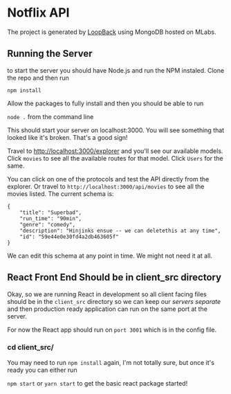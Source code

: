 # Notflix API

The project is generated by [LoopBack](http://loopback.io) using MongoDB hosted on MLabs.

## Running the Server

to start the server you should have Node.js and run the NPM instaled. 
Clone the repo and then run

`npm install`

Allow the packages to fully install and then you should be able to run

`node .` from the command line

This should start your server on localhost:3000. You will see something that looked like it's broken. That's a good sign!

Travel to [http://localhost:3000/explorer](http://localhost:3000/explorer) and you'll see our available models. Click `movies` to see all the available routes for that model. Click `Users` for the same.

You can click on one of the protocols and test the API directly from the explorer. Or travel to `http://localhost:3000/api/movies` to see all the movies listed. The current schema is:

	{
		"title": "Superbad",
		"run_time": "90min",
		"genre": "comedy",
		"description": "Hinjinks ensue -- we can deletethis at any time",
		"id": "59e44e0e30fd4a2db463605f"
	}
 
We can edit this schema at any point in time. We might not need it at all. 

## React Front End Should be in client_src directory

Okay, so we are running React in development so all client facing files should be in the `client_src` directory so we can keep our *servers separate* and then production ready application can run on the same port at the server.

For now the React app should run on `port 3001` which is in the config file. 

### cd client_src/

You may need to run `npm install` again, I'm not totally sure, but once it's ready you can either run

`npm start` or `yarn start` to get the basic react package started!